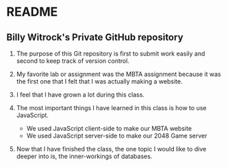 # README
## Billy Witrock's Private GitHub repository

1. The purpose of this Git repository is first to submit work easily and second to keep track of version control.

2. My favorite lab or assignment was the MBTA assignment because it was the first one that I felt that I was actually making a website.

3. I feel that I have grown a lot during this class.

4. The  most important things I have learned in this class is how to use JavaScript.
    * We used JavaScript client-side to make our MBTA website
    * We used JavaScript server-side to make our 2048 Game server

5. Now that I have finished the class, the one topic I would like to dive deeper into is, the inner-workings of databases.
